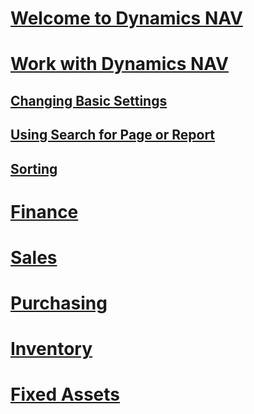 # [Welcome to Dynamics NAV](across-get-started.md)

# [Work with Dynamics NAV](ui-work-product.md)
## [Changing Basic Settings](ui-change-basic-settings.md)
## [Using Search for Page or Report](ui-search.md)
## [Sorting](ui-sorting.md)

# [Finance](finance-setup.md)
# [Sales](sales-manage-sales.md)
# [Purchasing](purchasing-manage-purchasing.md)
# [Inventory](inventory-manage-inventory.md)
# [Fixed Assets](fa-manage.md)
